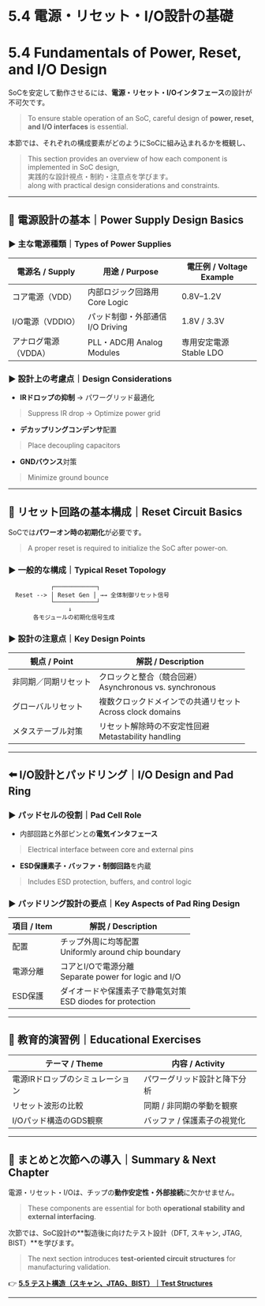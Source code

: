 # 5.4 電源・リセット・I/O設計の基礎  
# 5.4 Fundamentals of Power, Reset, and I/O Design

SoCを安定して動作させるには、**電源・リセット・I/Oインタフェース**の設計が不可欠です。  
> To ensure stable operation of an SoC, careful design of **power, reset, and I/O interfaces** is essential.

本節では、それぞれの構成要素がどのようにSoCに組み込まれるかを概観し、  
> This section provides an overview of how each component is implemented in SoC design,  
実践的な設計視点・制約・注意点を学びます。  
> along with practical design considerations and constraints.

---

## 🔋 電源設計の基本｜Power Supply Design Basics

### ▶ 主な電源種類｜Types of Power Supplies

| 電源名 / Supply       | 用途 / Purpose                    | 電圧例 / Voltage Example |
|------------------------|------------------------------------|--------------------------|
| コア電源（VDD）        | 内部ロジック回路用 Core Logic     | 0.8V–1.2V                |
| I/O電源（VDDIO）       | パッド制御・外部通信 I/O Driving  | 1.8V / 3.3V              |
| アナログ電源（VDDA）   | PLL・ADC用 Analog Modules         | 専用安定電源 Stable LDO  |

### ▶ 設計上の考慮点｜Design Considerations

- **IRドロップの抑制** → パワーグリッド最適化  
> Suppress IR drop → Optimize power grid
- **デカップリングコンデンサ**配置  
> Place decoupling capacitors
- **GNDバウンス**対策  
> Minimize ground bounce

---

## 🔁 リセット回路の基本構成｜Reset Circuit Basics

SoCでは**パワーオン時の初期化**が必要です。  
> A proper reset is required to initialize the SoC after power-on.

### ▶ 一般的な構成｜Typical Reset Topology

```
            ┌────────────┐
  Reset --> │ Reset Gen │ →→ 全体制御リセット信号
            └────────────┘
                 ↓
       各モジュールの初期化信号生成
```

### ▶ 設計の注意点｜Key Design Points

| 観点 / Point              | 解説 / Description |
|---------------------------|--------------------|
| 非同期／同期リセット     | クロックと整合（競合回避）<br>Asynchronous vs. synchronous |
| グローバルリセット       | 複数クロックドメインでの共通リセット<br>Across clock domains |
| メタステーブル対策       | リセット解除時の不安定性回避<br>Metastability handling |

---

## ⬅️ I/O設計とパッドリング｜I/O Design and Pad Ring

### ▶ パッドセルの役割｜Pad Cell Role

- 内部回路と外部ピンとの**電気インタフェース**  
> Electrical interface between core and external pins  
- **ESD保護素子・バッファ・制御回路**を内蔵  
> Includes ESD protection, buffers, and control logic

### ▶ パッドリング設計の要点｜Key Aspects of Pad Ring Design

| 項目 / Item       | 解説 / Description |
|-------------------|--------------------|
| 配置              | チップ外周に均等配置<br>Uniformly around chip boundary |
| 電源分離          | コアとI/Oで電源分離<br>Separate power for logic and I/O |
| ESD保護           | ダイオードや保護素子で静電気対策<br>ESD diodes for protection |

---

## 🔧 教育的演習例｜Educational Exercises

| テーマ / Theme                      | 内容 / Activity |
|-------------------------------------|------------------|
| 電源IRドロップのシミュレーション    | パワーグリッド設計と降下分析 |
| リセット波形の比較                  | 同期 / 非同期の挙動を観察 |
| I/Oパッド構造のGDS観察              | バッファ / 保護素子の視覚化 |

---

## 📘 まとめと次節への導入｜Summary & Next Chapter

電源・リセット・I/Oは、チップの**動作安定性・外部接続**に欠かせません。  
> These components are essential for both **operational stability and external interfacing**.

次節では、SoC設計の**製造後に向けたテスト設計（DFT, スキャン, JTAG, BIST）**を学びます。  
> The next section introduces **test-oriented circuit structures** for manufacturing validation.

👉 [**5.5 テスト構造（スキャン、JTAG、BIST）｜Test Structures**](5.5_test_structures.md)

---
